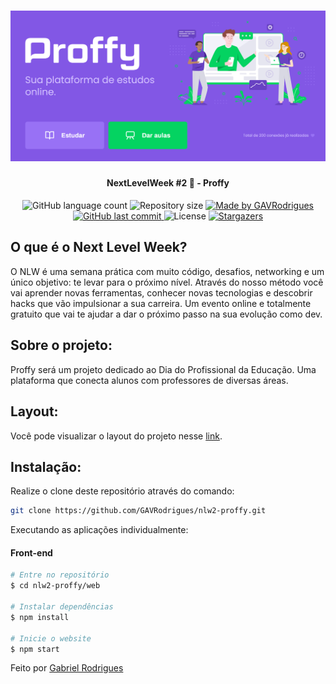 <h1 align="center">
    <img alt="NextLevelWeek" title="#NextLevelWeek" src="./assets/proffy.png" />
</h1>
<h4 align="center"> 
  NextLevelWeek #2 🚀 - Proffy
</h4>
<p align="center">
  <img alt="GitHub language count" src="https://img.shields.io/github/languages/count/GAVRodrigues/nlw2-proffy?color=%2304D361">

  <img alt="Repository size" src="https://img.shields.io/github/repo-size/GAVRodrigues/nlw2-proffy">

  <a href="https://www.linkedin.com/in/GAVRodrigues/">
    <img alt="Made by GAVRodrigues" src="https://img.shields.io/badge/made%20by-GAVRodrigues-%2304D361">
  </a>
  
  <a href="https://github.com/GAVRodrigues/nlw2-proffy/commits/master">
    <img alt="GitHub last commit" src="https://img.shields.io/github/last-commit/GAVRodrigues/nlw2-proffy">
  </a>

  <img alt="License" src="https://img.shields.io/badge/license-MIT-brightgreen">
   <a href="https://github.com/GAVRodrigues/nlw2-proffy/stargazers">
    <img alt="Stargazers" src="https://img.shields.io/github/stars/GAVRodrigues/nlw2-proffy?style=social">
  </a>
</p>

## O que é o Next Level Week?
O NLW é uma semana prática com muito código, desafios, networking e um único objetivo: te levar para o próximo nível.
Através do nosso método você vai aprender novas ferramentas, conhecer novas tecnologias e descobrir hacks que vão impulsionar a sua carreira.
Um evento online e totalmente gratuito que vai te ajudar a dar o próximo passo na sua evolução como dev.

## Sobre o projeto:
Proffy será um projeto dedicado ao Dia do Profissional da Educação.
Uma plataforma que conecta alunos com professores de diversas áreas.

## Layout:
Você pode visualizar o layout do projeto nesse [link](https://www.figma.com/file/CmTtRdvFKNnpdE2Be03fl9/Proffy-Web "link"). 

## Instalação:
Realize o clone deste repositório através do comando:
```bash
git clone https://github.com/GAVRodrigues/nlw2-proffy.git
``` 
Executando as aplicações individualmente:

#### **Front-end**
```bash
# Entre no repositório
$ cd nlw2-proffy/web

# Instalar dependências
$ npm install

# Inicie o website
$ npm start
```

Feito por [Gabriel Rodrigues](https://www.linkedin.com/in/GAVRodrigues/)